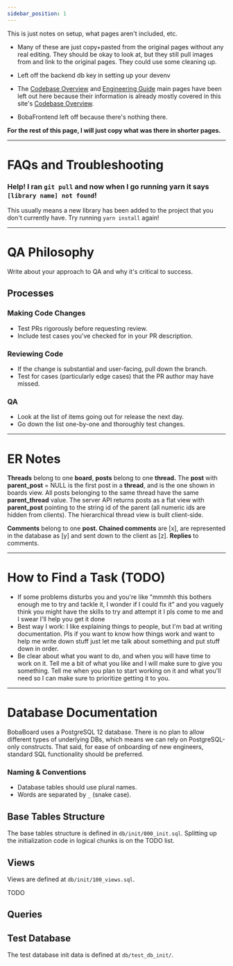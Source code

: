 ```yaml
---
sidebar_position: 1
---
```


This is just notes on setup, what pages aren't included, etc.

- Many of these are just copy+pasted from the original pages without any real editing. They should be okay to look at, but they still pull images from and link to the original pages. They could use some cleaning up.

- Left off the backend db key in setting up your devenv

- The [Codebase Overview](https://www.notion.so/Codebase-Overview-440546bbb3aa439e94cbe45d67f3217a) and [Engineering Guide](https://www.notion.so/Engineering-Guide-0d07444a2ec64a188d1725a8105e2465) main pages have been left out here because their information is already mostly covered in this site's [Codebase Overview](../intro).

- BobaFrontend left off because there's nothing there.

**For the rest of this page, I will just copy what was there in shorter pages.**

---

# FAQs and Troubleshooting

### Help! I ran `git pull` and now when I go running yarn it says `[library name] not found`!
 
This usually means a new library has been added to the project that you don't currently have. Try running `yarn install` again!

---

# QA Philosophy

Write about your approach to QA and why it's critical to success. 

## Processes

### Making Code Changes

- Test PRs rigorously before requesting review.
- Include test cases you've checked for in your PR description.

### Reviewing Code

- If the change is substantial and user-facing, pull down the branch.
- Test for cases (particularly edge cases) that the PR author may have missed.

### QA

- Look at the list of items going out for release the next day.
- Go down the list one-by-one and thoroughly test changes.

---

# ER Notes

**Threads** belong to one **board**, **posts** belong to one **thread.** The **post** with **parent_post** = NULL is the first post in a **thread**, and is the one shown in boards view. All posts belonging to the same thread have the same **parent_thread** value. The server API returns posts as a flat view with **parent_post** pointing to the string id of the parent (all numeric ids are hidden from clients). The hierarchical thread view is built client-side.

**Comments** belong to one **post. Chained comments** are [x], are represented in the database as [y] and sent down to the client as [z]. **Replies** to comments.

---

# How to Find a Task (TODO)

- If some problems disturbs you and you're like "mmmhh this bothers enough me to try and tackle it, I wonder if I could fix it" and you vaguely think you might have the skills to try and attempt it I pls come to me and I swear I'll help you get it done
- Best way I work: I like explaining things to people, but I'm bad at writing documentation. Pls if you want to know how things work and want to help me write down stuff just let me talk about something and put stuff down in order.
- Be clear about what you want to do, and when you will have time to work on it. Tell me a bit of what you like and I will make sure to give you something. Tell me when you plan to start working on it and what you'll need so I can make sure to prioritize getting it to you.

---

# Database Documentation

BobaBoard uses a PostgreSQL 12 database. There is no plan to allow different types of underlying DBs, which means we can rely on PostgreSQL-only constructs. That said, for ease of onboarding of new engineers, standard SQL functionality should be preferred.

### Naming & Conventions

- Database tables should use plural names.
- Words are separated by `_` (snake case).

## Base Tables Structure

The base tables structure is defined in `db/init/000_init.sql`. Splitting up the initialization code in logical chunks is on the TODO list.

## Views

Views are defined at `db/init/100_views.sql`.

TODO

## Queries

## Test Database

The test database init data is defined at  `db/test_db_init/`.